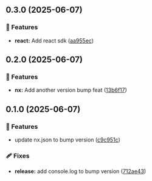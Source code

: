 ## 0.3.0 (2025-06-07)

### 🚀 Features

- **react:** Add react sdk ([aa955ec](https://github.com/samuelreichor/nuxt-nx-reproduction/commit/aa955ec))

## 0.2.0 (2025-06-07)

### 🚀 Features

- **nx:** Add another version bump feat ([13b6f17](https://github.com/samuelreichor/nuxt-nx-reproduction/commit/13b6f17))

## 0.1.0 (2025-06-07)

### 🚀 Features

- update nx.json to bump version ([c9c951c](https://github.com/samuelreichor/nuxt-nx-reproduction/commit/c9c951c))

### 🩹 Fixes

- **release:** add console.log to bump version ([712ae43](https://github.com/samuelreichor/nuxt-nx-reproduction/commit/712ae43))